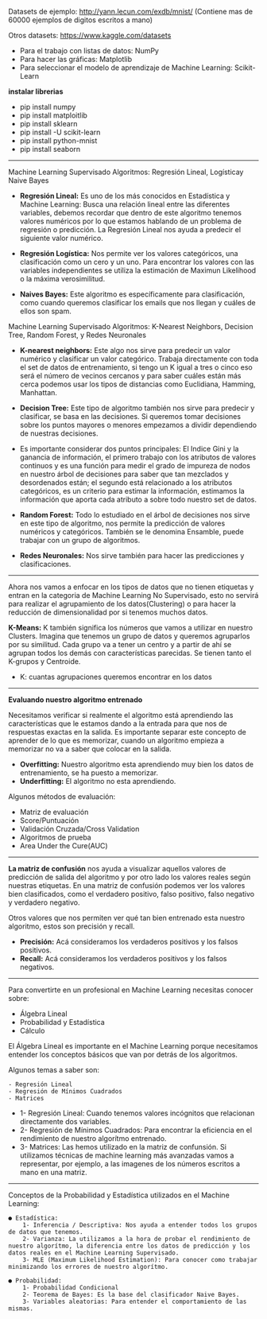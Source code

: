 Datasets de ejemplo: http://yann.lecun.com/exdb/mnist/
(Contiene mas de 60000 ejemplos de digitos escritos a mano)

Otros datasets:
	https://www.kaggle.com/datasets



- Para el trabajo con listas de datos: NumPy
- Para hacer las gráficas: Matplotlib
- Para seleccionar el modelo de aprendizaje de Machine Learning: Scikit-Learn


**instalar librerias**

- pip install numpy
- pip install matploitlib
- pip install sklearn
- pip install -U scikit-learn
- pip install python-mnist
- pip install seaborn

---------------------------------

Machine Learning Supervisado Algoritmos: Regresión Lineal, Logísticay Naive Bayes

  - **Regresión Lineal:** Es uno de los más conocidos en Estadística y Machine Learning: Busca una relación lineal entre las diferentes variables, debemos recordar que dentro de este algoritmo tenemos valores numéricos por lo que estamos hablando de un problema de regresión o predicción. La Regresión Lineal nos ayuda a predecir el siguiente valor numérico.

  - **Regresión Logística:** Nos permite ver los valores categóricos, una clasificación como un cero y un uno. Para encontrar los valores con las variables independientes se utiliza la estimación de Maximun Likelihood o la máxima verosimilitud.

  - **Naives Bayes:** Este algoritmo es específicamente para clasificación, como cuando queremos clasificar los emails que nos llegan y cuáles de ellos son spam.


Machine Learning Supervisado Algoritmos: K-Nearest Neighbors, Decision Tree, Random Forest, y Redes Neuronales

  - **K-nearest neighbors:** Este algo nos sirve para predecir un valor numérico y clasificar un valor categórico. Trabaja directamente con toda el set de datos de entrenamiento, si tengo un K igual a tres o cinco eso será el número de vecinos cercanos y para saber cuáles están más cerca podemos usar los tipos de distancias como Euclidiana, Hamming, Manhattan.

  - **Decision Tree:** Este tipo de algoritmo también nos sirve para predecir y clasificar, se basa en las decisiones. Si queremos tomar decisiones sobre los puntos mayores o menores empezamos a dividir dependiendo de nuestras decisiones.

  - Es importante considerar dos puntos principales: El Indice Gini y la ganancia de información, el primero trabajo con los atributos de valores continuos y es una función para medir el grado de impureza de nodos en nuestro árbol de decisiones para saber que tan mezclados y desordenados están; el segundo está relacionado a los atributos categóricos, es un criterio para estimar la información, estimamos la información que aporta cada atributo a sobre todo nuestro set de datos.

  - **Random Forest:** Todo lo estudiado en el árbol de decisiones nos sirve en este tipo de algoritmo, nos permite la predicción de valores numéricos y categóricos. También se le denomina Ensamble, puede trabajar con un grupo de algoritmos.

  - **Redes Neuronales:** Nos sirve también para hacer las predicciones y clasificaciones.

-----------------------

Ahora nos vamos a enfocar en los tipos de datos que no tienen etiquetas y entran en la categoria de Machine Learning No Supervisado, esto no servirá para realizar el agrupamiento de los datos(Clustering) o para hacer la reducción de dimensionalidad por si tenemos muchos datos.


**K-Means:** K también significa los números que vamos a utilizar en nuestro Clusters. Imagina que tenemos un grupo de datos y queremos agruparlos por su similitud. Cada grupo va a tener un centro y a partir de ahí se agrupan todos los demás con características parecidas. Se tienen tanto el K-grupos y Centroide.
- K: cuantas agrupaciones queremos encontrar en los datos
  
------------------------------

**Evaluando nuestro algoritmo entrenado**


Necesitamos verificar si realmente el algoritmo está aprendiendo las características que le estamos dando a la entrada para que nos de respuestas exactas en la salida. Es importante separar este concepto de aprender de lo que es memorizar, cuando un algoritmo empieza a memorizar no va a saber que colocar en la salida.


- **Overfitting:** Nuestro algoritmo esta aprendiendo muy bien los datos de entrenamiento, se ha puesto a memorizar.
- **Underfitting:** El algoritmo no esta aprendiendo.


Algunos métodos de evaluación:

- Matriz de evaluación
- Score/Puntuación
- Validación Cruzada/Cross Validation
- Algoritmos de prueba
- Area Under the Cure(AUC)

----------------------------------

**La matriz de confusión** nos ayuda a visualizar aquellos valores de predicción de salida del algoritmo y por otro lado los valores reales según nuestras etiquetas. En una matriz de confusión podemos ver los valores bien clasificados, como el verdadero positivo, falso positivo, falso negativo y verdadero negativo.


Otros valores que nos permiten ver qué tan bien entrenado esta nuestro algoritmo, estos son precisión y recall.

- **Precisión:** Acá consideramos los verdaderos positivos y los falsos positivos.
- **Recall:** Acá consideramos los verdaderos positivos y los falsos negativos.

-------------------------

Para convertirte en un profesional en Machine Learning necesitas conocer sobre:

- Álgebra Lineal
- Probabilidad y Estadística
- Cálculo



El Álgebra Lineal es importante en el Machine Learning porque necesitamos entender los conceptos básicos que van por detrás de los algoritmos.

   Algunos temas a saber son:

    - Regresión Lineal
    - Regresión de Mínimos Cuadrados
    - Matrices


- 1- Regresión Lineal: Cuando tenemos valores incógnitos que relacionan directamente dos variables.
- 2- Regresión de Mínimos Cuadrados: Para encontrar la eficiencia en el rendimiento de nuestro algorítmo entrenado.
- 3- Matrices: Las hemos utilizado en la matriz de confunsión. Si utilizamos técnicas de machine learning más avanzadas vamos a representar, por ejemplo, a las imagenes de los números escritos a mano en una matriz.

--------------------

Conceptos de la Probabilidad y Estadística utilizados en el Machine Learning:

	● Estadística:
		1- Inferencia / Descriptiva: Nos ayuda a entender todos los grupos de datos que tenemos.
		2- Varianza: La utilizamos a la hora de probar el rendimiento de nuestro algorítmo, la diferencia entre los datos de predicción y los datos reales en el Machine Learning Supervisado.
		3- MLE (Maximum Likelihood Estimation): Para conocer como trabajar minimizando los errores de nuestro algorítmo.

	● Probabilidad:
		1- Probabilidad Condicional
		2- Teorema de Bayes: Es la base del clasificador Naive Bayes.
		3- Variables aleatorias: Para entender el comportamiento de las mismas.
